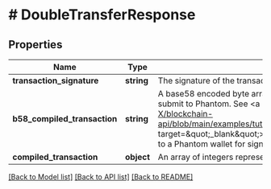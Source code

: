 # # DoubleTransferResponse

## Properties

Name | Type | Description | Notes
------------ | ------------- | ------------- | -------------
**transaction_signature** | **string** | The signature of the transaction | [optional]
**b58_compiled_transaction** | **string** | A base58 encoded byte array in string representation. Really easy to submit to Phantom. See &lt;a href&#x3D;\&quot;https://github.com/BL0CK-X/blockchain-api/blob/main/examples/tutorials/phantom_tutorials/transfer_solana.html\&quot; target&#x3D;\&quot;_blank\&quot;&gt;here&lt;/a&gt; for an example on how to submit it to a Phantom wallet for signing. | [optional]
**compiled_transaction** | **object** | An array of integers representing the bytes of the transaction | [optional]

[[Back to Model list]](../../README.md#models) [[Back to API list]](../../README.md#endpoints) [[Back to README]](../../README.md)
